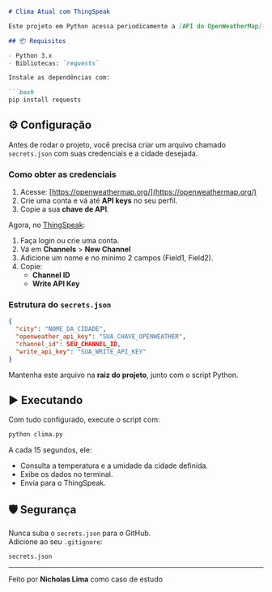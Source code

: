 
```markdown
# Clima Atual com ThingSpeak

Este projeto em Python acessa periodicamente a [API do OpenWeatherMap](https://openweathermap.org/current) para obter a **temperatura** e a **umidade** de uma cidade específica e envia esses dados para um canal no **ThingSpeak**, onde é possível gerar gráficos e visualizações em tempo real.

## 📦 Requisitos

- Python 3.x  
- Bibliotecas: `requests`

Instale as dependências com:

```bash
pip install requests
```

## ⚙️ Configuração

Antes de rodar o projeto, você precisa criar um arquivo chamado `secrets.json` com suas credenciais e a cidade desejada.

### Como obter as credenciais

1. Acesse: [https://openweathermap.org/](https://openweathermap.org/)
2. Crie uma conta e vá até **API keys** no seu perfil.
3. Copie a sua **chave de API**.

Agora, no [ThingSpeak](https://thingspeak.com):

1. Faça login ou crie uma conta.
2. Vá em **Channels** > **New Channel**
3. Adicione um nome e no mínimo 2 campos (Field1, Field2).
4. Copie:
   - **Channel ID**
   - **Write API Key**

### Estrutura do `secrets.json`

```json
{
  "city": "NOME_DA_CIDADE",
  "openweather_api_key": "SUA_CHAVE_OPENWEATHER",
  "channel_id": SEU_CHANNEL_ID,
  "write_api_key": "SUA_WRITE_API_KEY"
}
```

Mantenha este arquivo na **raiz do projeto**, junto com o script Python.

## ▶️ Executando

Com tudo configurado, execute o script com:

```bash
python clima.py
```

A cada 15 segundos, ele:
- Consulta a temperatura e a umidade da cidade definida.
- Exibe os dados no terminal.
- Envia para o ThingSpeak.

## 🛡️ Segurança

Nunca suba o `secrets.json` para o GitHub.  
Adicione ao seu `.gitignore`:

```
secrets.json
```

---

Feito por **Nicholas Lima** como caso de estudo
